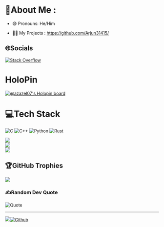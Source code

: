 # 💫About Me :

- 😄 Pronouns: He/Him

- 👨‍💻 My Projects : https://github.com/Arjun31415/

## 🌐Socials

 [![Stack Overflow](https://img.shields.io/badge/-Stackoverflow-FE7A16?logo=stack-overflow&logoColor=white)](https://stackoverflow.com/users/16780635/hello-world)

# HoloPin
[![@azazel07's Holopin board](https://holopin.me/azazel07)](https://holopin.io/@azazel07)

# 💻Tech Stack

![C](https://img.shields.io/badge/c-%2300599C.svg?style=for-the-badge&logo=c&logoColor=white) ![C++](https://img.shields.io/badge/c++-%2300599C.svg?style=for-the-badge&logo=c%2B%2B&logoColor=white) ![Python](https://img.shields.io/badge/python-3670A0?style=for-the-badge&logo=python&logoColor=ffdd54) ![Rust](https://img.shields.io/badge/rust-%23000000.svg?style=for-the-badge&logo=rust&logoColor=red)

![](https://github-readme-stats.vercel.app/api?username=Arjun31415&theme=radical&hide_border=false&include_all_commits=false&count_private=false)<br/>
![](https://github-readme-streak-stats.herokuapp.com/?user=Arjun31415&theme=radical&hide_border=false)<br/>
![](https://github-readme-stats.vercel.app/api/top-langs/?username=Arjun31415&theme=radical&hide_border=false&include_all_commits=false&count_private=false&layout=compact)
<!--- [![Azazel07's GitHub | Languages Over Time](https://stats.quine.sh/Azazel07/languages-over-time?theme=dark)](https://quine.sh?utm_source=widgets&utm_campaign=Azazel07) --->

## 🏆GitHub Trophies

![](https://github-profile-trophy.vercel.app/?username=Arjun31415&theme=radical&no-frame=false&no-bg=false&margin-w=4)

### ✍️Random Dev Quote

![Quote](https://github-readme-quotes.herokuapp.com/quote?theme=radical&animation=grow_out_in&quoteCategory=fun)

---

![](https://visitor-badge.laobi.icu/badge?page_id=Arjun31415.Arjun31415&left_color=grey&right_color=green)[![Github](https://img.shields.io/github/followers/Arjun31415?label=Follow&style=social)](https://github.com/Arjun31415)
